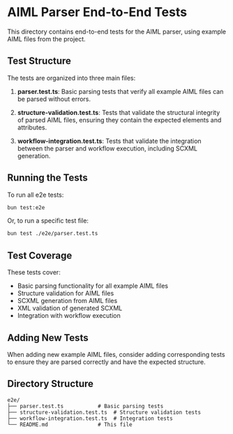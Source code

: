 # AIML Parser End-to-End Tests

This directory contains end-to-end tests for the AIML parser, using example AIML files from the project.

## Test Structure

The tests are organized into three main files:

1. **parser.test.ts**: Basic parsing tests that verify all example AIML files can be parsed without errors.

2. **structure-validation.test.ts**: Tests that validate the structural integrity of parsed AIML files, ensuring they contain the expected elements and attributes.

3. **workflow-integration.test.ts**: Tests that validate the integration between the parser and workflow execution, including SCXML generation.

## Running the Tests

To run all e2e tests:

```bash
bun test:e2e
```

Or, to run a specific test file:

```bash
bun test ./e2e/parser.test.ts
```

## Test Coverage

These tests cover:

- Basic parsing functionality for all example AIML files
- Structure validation for AIML files
- SCXML generation from AIML files
- XML validation of generated SCXML
- Integration with workflow execution

## Adding New Tests

When adding new example AIML files, consider adding corresponding tests to ensure they are parsed correctly and have the expected structure.

## Directory Structure

```
e2e/
├── parser.test.ts           # Basic parsing tests
├── structure-validation.test.ts  # Structure validation tests
├── workflow-integration.test.ts  # Integration tests
└── README.md                # This file
```
